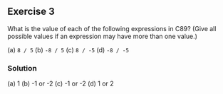## Exercise 3
What is the value of each of the following expressions in C89? (Give all possible values if an expression may have more than one value.)

(a) `8 / 5`
(b) `-8 / 5`
(c) `8 / -5`
(d) `-8 / -5`

### Solution
(a) 1
(b) -1 or -2
(c) -1 or -2
(d) 1 or 2